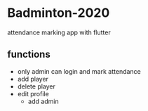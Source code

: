 # Badminton-2020
attendance marking app with flutter
## functions 
* only admin can login and mark attendance
* add player
* delete player
* edit profile 
  * add admin
 
